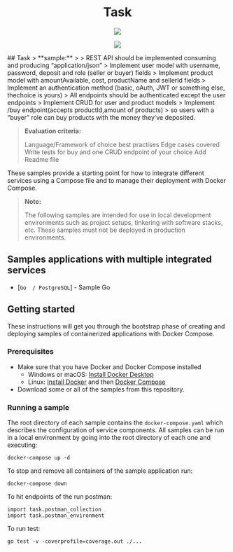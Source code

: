 <h1 align="center">Task</h1>
<p align="center">
<a href="https://codecov.io/gh/haitham911/fullstack">
  <img src="https://codecov.io/gh/haitham911/fullstack/branch/master/graph/badge.svg?token=oZzvTyKCYc"/>
</a>
<p align="center">
 <img src="![workflow](https://github.com/haitham911/fullstack/actions/workflows/test.yml/badge.svg)"/>
</p>
</p>
## Task
> **sample:**
>
> REST API should be implemented consuming and producing “application/json”
> Implement user model with username, password, deposit and role (seller or buyer) fields
> Implement product model with amountAvailable, cost, productName and sellerId fields
> Implement an authentication method (basic, oAuth, JWT or something else, thechoice is yours)
> All endpoints should be authenticated except the user endpoints
> Implement CRUD for user and product models
> Implement /buy endpoint(accepts productId,amount of products) 
> so users with a “buyer” role can buy products with the money they’ve deposited.

> **Evaluation criteria:**
>
> Language/Framework of choice best practises
> Edge cases covered
> Write tests for buy and one CRUD endpoint of your choice
> Add Readme file

These samples provide a starting point for how to integrate different services using a Compose file and to manage their deployment with Docker Compose.

> **Note:**
>
> The following samples are intended for use in local development environments such as project setups, tinkering with software stacks, etc. These samples must not be deployed in production environments.

<!--lint disable awesome-toc-->
## Samples applications with multiple integrated services
- [`Go  / PostgreSQL`] - Sample Go

<!--lint disable awesome-toc-->
## Getting started

These instructions will get you through the bootstrap phase of creating and
deploying samples of containerized applications with Docker Compose.

### Prerequisites

- Make sure that you have Docker and Docker Compose installed
  - Windows or macOS:
    [Install Docker Desktop](https://www.docker.com/get-started)
  - Linux: [Install Docker](https://www.docker.com/get-started) and then
    [Docker Compose](https://github.com/docker/compose)
- Download some or all of the samples from this repository.

### Running a sample

The root directory of each sample contains the `docker-compose.yaml` which
describes the configuration of service components. All samples can be run in
a local environment by going into the root directory of each one and executing:

```console
docker-compose up -d
```
To stop and remove all containers of the sample application run:

```console
docker-compose down
```
To hit endpoints of the run postman:

```console
import task.postman_collection
import task.postman_environment
```
To run test:

```console
go test -v -coverprofile=coverage.out ./...
```
